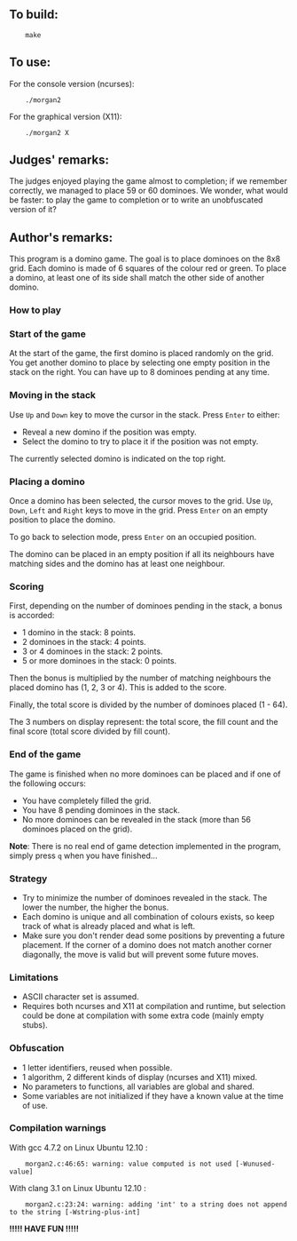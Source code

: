 ## To build:

``` <!---sh-->
    make
```


## To use:

For the console version (ncurses):

``` <!---sh-->
    ./morgan2
```

For the graphical version (X11):

``` <!---sh-->
    ./morgan2 X
```


## Judges' remarks:

The judges enjoyed playing the game almost to completion; if we remember
correctly, we managed to place 59 or 60 dominoes. We wonder, what would be
faster: to play the game to completion or to write an unobfuscated version of
it?


## Author's remarks:

This program is a domino game. The goal is to place dominoes on the 8x8 grid.
Each domino is made of 6 squares of the colour red or green. To place a domino,
at least one of its side shall match the other side of another domino.


### How to play


### Start of the game

At the start of the game, the first domino is placed randomly on the grid. You
get another domino to place by selecting one empty position in the stack on the
right. You can have up to 8 dominoes pending at any time.


### Moving in the stack

Use `Up` and `Down` key to move the cursor in the stack. Press `Enter` to
either:

* Reveal a new domino if the position was empty.
* Select the domino to try to place it if the position was not empty.

The currently selected domino is indicated on the top right.


### Placing a domino

Once a domino has been selected, the cursor moves to the grid. Use `Up`, `Down`,
`Left` and `Right` keys to move in the grid. Press `Enter` on an empty position
to place the domino.

To go back to selection mode, press `Enter` on an occupied position.

The domino can be placed in an empty position if all its neighbours have
matching sides and the domino has at least one neighbour.


### Scoring

First, depending on the number of dominoes pending in the stack, a bonus is
accorded:

* 1 domino in the stack: 8 points.
* 2 dominoes in the stack: 4 points.
* 3 or 4 dominoes in the stack: 2 points.
* 5 or more dominoes in the stack: 0 points.

Then the bonus is multiplied by the number of matching neighbours the placed domino
has (1, 2, 3 or 4). This is added to the score.

Finally, the total score is divided by the number of dominoes placed (1 - 64).

The 3 numbers on display represent: the total score, the fill count and the
final score (total score divided by fill count).


### End of the game

The game is finished when no more dominoes can be placed and if one of the
following occurs:

* You have completely filled the grid.
* You have 8 pending dominoes in the stack.
* No more dominoes can be revealed in the stack (more than 56 dominoes placed on
the grid).

**Note**: There is no real end of game detection implemented in the program,
simply press `q` when you have finished...


### Strategy

* Try to minimize the number of dominoes revealed in the stack. The lower the
  number, the higher the bonus.
* Each domino is unique and all combination of colours exists, so keep track
  of what is already placed and what is left.
* Make sure you don't render dead some positions by preventing a future
  placement. If the corner of a domino does not match another corner diagonally,
  the move is valid but will prevent some future moves.


### Limitations

* ASCII character set is assumed.
* Requires both ncurses and X11 at compilation and runtime, but selection could
  be done at compilation with some extra code (mainly empty stubs).


### Obfuscation

* 1 letter identifiers, reused when possible.
* 1 algorithm, 2 different kinds of display (ncurses and X11) mixed.
* No parameters to functions, all variables are global and shared.
* Some variables are not initialized if they have a known value at the time of
  use.


### Compilation warnings

With gcc 4.7.2 on Linux Ubuntu 12.10 :

```
    morgan2.c:46:65: warning: value computed is not used [-Wunused-value]
```

With clang 3.1 on Linux Ubuntu 12.10 :

```
    morgan2.c:23:24: warning: adding 'int' to a string does not append to the string [-Wstring-plus-int]
```

**!!!!! HAVE FUN !!!!!**


<!--

    Copyright © 1984-2024 by Landon Curt Noll. All Rights Reserved.

    You are free to share and adapt this file under the terms of this license:

        Creative Commons Attribution-ShareAlike 4.0 International (CC BY-SA 4.0)

    For more information, see:

        https://creativecommons.org/licenses/by-sa/4.0/

-->
